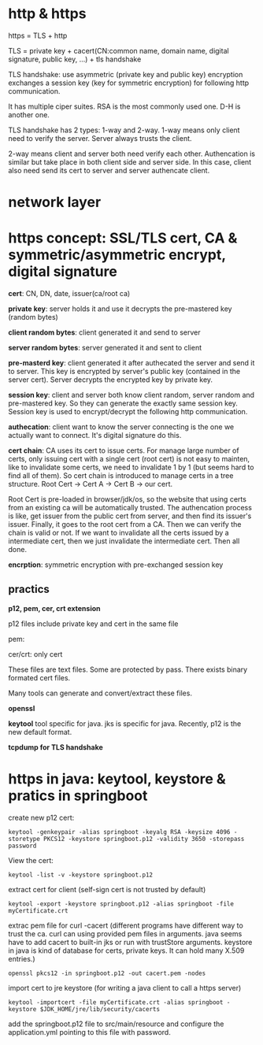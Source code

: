 # http & https
https = TLS + http

TLS = private key + cacert(CN:common name, domain name, digital signature, public key, ...) + tls handshake

TLS handshake: use asymmetric (private key and public key) encryption exchanges a session key (key for symmetric encryption) for following http communication.

It has multiple ciper suites. RSA is the most commonly used one. D-H is another one.

TLS handshake has 2 types: 1-way and 2-way.
1-way means only client need to verify the server. Server always trusts the client.

2-way means client and server both need verify each other. Authencation is similar but take place in both client side and server side. In this case, client also need send its cert to server and server authencate client.

# network layer

# https concept: SSL/TLS cert, CA & symmetric/asymmetric encrypt, digital signature

**cert**: CN, DN, date, issuer(ca/root ca)

**private key**: server holds it and use it decrypts the pre-mastered key (random bytes)

**client random bytes**: client generated it and send to server

**server random bytes**: server generated it and sent to client

**pre-masterd key**: client generated it after authecated the server and send it to server. This key is encrypted by server's public key (contained in the server cert). Server decrypts the encrypted key by private key.

**session key**: client and server both know client random, server random and pre-mastered key. So they can generate the exactly same session key. Session key is used to encrypt/decrypt the following http communication.

**authecation**: client want to know the server connecting is the one we actually want to connect. It's digital signature do this. 

**cert chain**: CA uses its cert to issue certs. For manage large number of certs, only issuing cert with a single cert (root cert) is not easy to mainten, like to invalidate some certs, we need to invalidate 1 by 1 (but seems hard to find all of them). So cert chain is introduced to manage certs in a tree structure. Root Cert -> Cert A -> Cert B -> our cert. 

Root Cert is pre-loaded in browser/jdk/os, so the website that using certs from an existing ca will be automatically trusted. The authencation process is like, get issuer from the public cert from server, and then find its issuer's issuer. Finally, it goes to the root cert from a CA. Then we can verify the chain is valid or not. If we want to invalidate all the certs issued by a intermediate cert, then we just invalidate the intermediate cert. Then all done.

**encrption**: symmetric encryption with pre-exchanged session key

## practics
**p12, pem, cer, crt extension**

p12 files include private key and cert in the same file

pem:

cer/crt: only cert

These files are text files. Some are protected by pass. There exists binary formated cert files.

Many tools can generate and convert/extract these files.

**openssl**

**keytool**
tool specific for java. jks is specific for java. Recently, p12 is the new default format.

**tcpdump for TLS handshake**

# https in java: keytool, keystore & pratics in springboot

create new p12 cert: 

```
keytool -genkeypair -alias springboot -keyalg RSA -keysize 4096 -storetype PKCS12 -keystore springboot.p12 -validity 3650 -storepass password 
```
View the cert:

```
keytool -list -v -keystore springboot.p12 
```
extract cert for client (self-sign cert is not trusted by default)

```
keytool -export -keystore springboot.p12 -alias springboot -file myCertificate.crt
```

extrac pem file for curl -cacert (different programs have different way to trust the ca. curl can using provided pem files in arguments. java seems have to add cacert to built-in jks or run with trustStore arguments. keystore in java is kind of database for certs, private keys. It can hold many X.509 entries.)

```
openssl pkcs12 -in springboot.p12 -out cacert.pem -nodes   
```

import cert to jre keystore (for writing a java client to call a https server)

```
keytool -importcert -file myCertificate.crt -alias springboot -keystore $JDK_HOME/jre/lib/security/cacerts
```

add the springboot.p12 file to src/main/resource and configure the application.yml pointing to this file with password.

